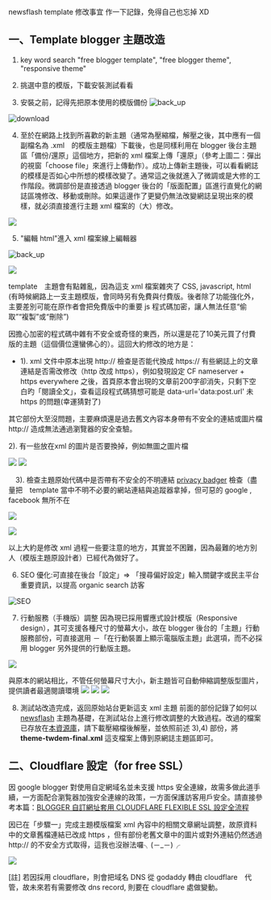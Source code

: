 newsflash template 修改事宜
作一下記錄，免得自己也忘掉 XD

## 一、Template  blogger 主題改造

1. key word search "free blogger template", "free blogger theme", "responsive theme"

2. 挑選中意的模版，下載安裝測試看看

3. 安裝之前，記得先把原本使用的模版備份
![back_up](https://i.imgur.com/Rmt8Ewi.png)

![download](https://i.imgur.com/O0nOeLf.png)

4. 至於在網路上找到所喜歡的新主題（通常為壓縮檔，解壓之後，其中應有一個副檔名為 .xml　的模版主題檔）下載後，也是同樣利用在 blogger 後台主題區「備份/還原」這個地方，把新的 xml 檔案上傳「還原」（參考上圖二：彈出的視窗「choose file」來進行上傳動作）。成功上傳新主題後，可以看看網誌的模樣是否如心中所想的模樣改變了。通常這之後就進入了微調或是大修的工作階段。微調部份是直接透過 blogger 後台的「版面配置」區進行直覺化的網誌區塊修改、移動或刪除。如果這邊作了更變仍無法改變網誌呈現出來的模樣，就必須直接進行主題 xml 檔案的（大）修改。

![](https://i.imgur.com/d1Yk7Ok.png)

5. "編輯 html"進入 xml 檔案線上編輯器 

![back_up](https://i.imgur.com/Rmt8Ewi.png)

![](https://i.imgur.com/undefined.png) 

template　主題會有點雜亂，因為這支 xml 檔案雜夾了 CSS, javascript, html (有時候網路上一支主題模版，會同時另有免費與付費版。後者除了功能強化外，主要差別可能在原作者會把免費版中的重要 js 程式碼加密，讓人無法任意“偷取”“複製”或“刪除”)

因擔心加密的程式碼中雜有不安全或奇怪的東西，所以還是花了10美元買了付費版的主題（這個價位還蠻佛心的）。這回大約修改的地方是：

- 1). xml 文件中原本出現 http:// 檢查是否能代換成 https://
有些網誌上的文章連結是否需改修改（http 改成 https），例如發現設定 CF nameserver + https everywhere 之後，首頁原本會出現的文章前200字卻消失，只剩下空白旳「閱讀全文」，查看這段程式碼猜想可能是 data-url='data:post.url' 未https 的問題(幸運猜對了)  

其它部份大至沒問題，主要麻煩還是過去舊文內容本身帶有不安全的連結或圖片檔 http:// 造成無法通過瀏覽器的安全查驗。  

 2). 有一些放在xml 的圖片是否要換掉，例如無圖之圖片檔

![](http://3.bp.blogspot.com/-Yw8BIuvwoSQ/VsjkCIMoltI/AAAAAAAAC4c/s55PW6xEKn0/s1600-r/nth.png) 
![](https://i.imgur.com/gkfv4Mx.png)

　3). 檢查主題原始代碼中是否帶有不安全的不明連結
 [privacy badger](https://www.eff.org/privacybadger) 檢查（盡量把　template 當中不明不必要的網站連結與追蹤器拿掉，但可惡的 google , facebook 無所不在

![](https://i.imgur.com/WO7s5EP.png)

![](https://i.imgur.com/wbJYNWu.png)

以上大約是修改 xml 過程一些要注意的地方，其實並不困難，因為最難的地方別人（模版主題原設計者）已經代為做好了。

6. SEO 優化:可直接在後台「設定」=> 「搜尋偏好設定」輸入關鍵字或民主平台重要資訊，以提高 organic search 訪客

![SEO](https://i.imgur.com/LVMLpDX.png)

7. 行動服務（手機版）調整
因為現已採用響應式設計模版（Responsive design），其可支援各種尺寸的螢幕大小，故在 blogger 後台的「主題」行動服務部份，可直接選用
－「在行動裝置上顯示電腦版主題」此選項，而不必採用 blogger 另外提供的行動版主題。

![](https://i.imgur.com/cMdQp6i.png)

與原本的網站相比，不管任何螢幕尺寸大小，新主題皆可自動伸縮調整版型圖片，提供讀者最適閱讀環境
![](https://i.imgur.com/17hcGFr.png)
![](https://i.imgur.com/8uZpUpI.png)
![](https://i.imgur.com/KxlfnhK.png)

8. 測試站改造完成，返回原始站台更新這支 xml 主題
前面的部份記錄了如何以 [newsflash](http://www.templatesyard.com/2017/08/newsflash-responsive-blogger-template.html) 主題為基礎，在測試站台上進行修改調整的大致過程。改過的檔案已存放在[本資源庫](https://github.com/TWDEM/blogger)，請下載壓縮檔後解壓，並依照前述 3),4) 部份，將**theme-twdem-final.xml** 這支檔案上傳到原網誌主題區即可。

## 二、Cloudflare 設定（for free SSL）

因 google blogger 對使用自定網域名並未支援 https 安全連線，故需多做此道手續，一方面配合瀏覧器加強安全連線的政策，一方面保護訪客用戶安全。請直接參考本篇：[BLOGGER 自訂網址套用 CLOUDFLARE FLEXIBLE SSL 設定全流程](https://www.techcoke.com/2017/01/blogger-cloudflare-flexible-ssl-https-step.html)

因已在「步驟一」完成主題模版檔案 xml 內容中的相關文章網址調整，故原資料中的文章舊檔連結已改成 https ，但有部份老舊文章中的圖片或對外連結仍然透過 http:// 的不安全方式取得，這我也沒辦法囉╮(－_－)╭ 

![](https://i.imgur.com/Pq0WZ3e.png)

[註] 若因採用 cloudflare，則會把域名 DNS 從 godaddy 轉由 cloudflare　代管，故未來若有需要修改 dns record, 則要在 cloudflare 處做變動。　
